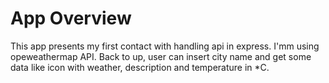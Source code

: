 # App Overview
This app presents my first contact with handling api in express. I'mm using opeweathermap API. Back to up, user can insert city name and get some data like icon with weather, description and temperature in *C.
